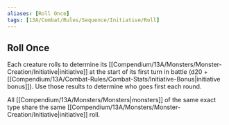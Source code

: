 ```yaml
---
aliases: [Roll Once]
tags: [13A/Combat/Rules/Sequence/Initiative/Roll]
---
```


## Roll Once

Each creature rolls to determine its [[Compendium/13A/Monsters/Monster-Creation/Initiative|initiative]] at the start of its first turn in battle (d20 + [[Compendium/13A/Combat-Rules/Combat-Stats/Initiative-Bonus|initiative bonus]]). Use those results to determine who goes first each round.

All [[Compendium/13A/Monsters/Monsters|monsters]] of the same exact type share the same [[Compendium/13A/Monsters/Monster-Creation/Initiative|initiative]] roll.